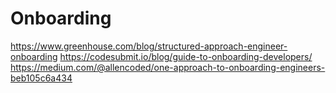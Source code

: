 # Onboarding

https://www.greenhouse.com/blog/structured-approach-engineer-onboarding
https://codesubmit.io/blog/guide-to-onboarding-developers/
https://medium.com/@allencoded/one-approach-to-onboarding-engineers-beb105c6a434
